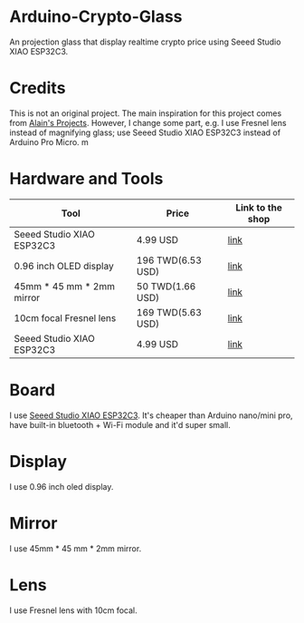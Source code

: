 # Arduino-Crypto-Glass
An projection glass that display realtime crypto price using Seeed Studio XIAO ESP32C3.

# Credits
This is not an original project. The main inspiration for this project comes from [Alain's Projects](https://www.instructables.com/Arduino-Data-Glasses-for-My-Multimeter/). However, I change some part, e.g. I use Fresnel lens instead of magnifying glass; use Seeed Studio XIAO ESP32C3 instead of Arduino Pro Micro. 
m

# Hardware and Tools
|            Tool            |       Price       |   Link to the shop   |
| -------------------------- | ----------------- | -------------------- |
| Seeed Studio XIAO ESP32C3 |      4.99 USD      | [link](https://www.seeedstudio.com/Seeed-XIAO-ESP32C3-p-5431.html) |
| 0.96 inch OLED display    | 196 TWD(6.53 USD)  | [link](https://shopee.tw/%E3%80%90%E5%82%91%E6%A3%AE%E5%89%B5%E5%B7%A5%E3%80%910.96%E5%90%8B-OLED-128x64-%E4%BD%8E%E8%80%97%E9%9B%BB-%E9%AB%98%E8%A7%A3%E6%9E%90-%E5%8F%AF%E9%A1%AF%E7%A4%BA%E9%BB%9E%E9%99%A3%E5%9C%96-Arduino-%E9%80%81%E7%AF%84%E4%BE%8B%E7%A8%8B%E5%BC%8F-%E5%A4%A7%E5%8B%9DLCD-i.20917936.390571551?sp_atk=32cd96d6-f768-4b44-a4dc-7f2c103764c7&xptdk=32cd96d6-f768-4b44-a4dc-7f2c103764c7) |
| 45mm * 45 mm * 2mm mirror |  50 TWD(1.66 USD)  | [link](https://shopee.tw/HSIN-KO-%E5%8F%B0%E7%81%A3%E8%A3%BD-1.1mm-1.3mm-2mm-%E9%8A%80%E9%8F%A1-DIY-%E5%B9%B3%E9%9D%A2%E9%8F%A1-%E6%96%B9%E5%BD%A2-%E6%89%8B%E5%B7%A5%E8%97%9D-%E5%B0%8F%E6%96%B9%E9%8F%A1-%E8%A3%B8%E9%8F%A1%E7%89%87(2pcs%E8%A3%9D)-i.13542007.22770131123) |
| 10cm focal Fresnel lens   |  169 TWD(5.63 USD) | [link]([https://www.seeedstudio.com/Seeed-XIAO-ESP32C3-p-5431.html](https://shopee.tw/%F0%9F%8C%B8%E6%97%A5%E6%9C%AC%E8%A3%BD%F0%9F%8C%B8%E3%80%90I.L.K.%E3%80%913.5x-80x43mm-%E8%8F%B2%E6%B6%85%E7%88%BE%E8%B6%85%E8%BC%95%E8%96%84%E6%94%9C%E5%B8%B6%E5%9E%8B%E6%94%BE%E5%A4%A7%E9%8F%A1-%E5%90%8D%E7%89%87%E5%B0%BA%E5%AF%B8-018-AN-%E7%86%B1%E9%8A%B7%E4%BA%BA%E6%B0%A3%E5%B0%8F%E7%89%A9-i.6108602.576784496)) |
| Seeed Studio XIAO ESP32C3 |      4.99 USD      | [link](https://www.seeedstudio.com/Seeed-XIAO-ESP32C3-p-5431.html) |

# Board
I use [Seeed Studio XIAO ESP32C3](https://wiki.seeedstudio.com/XIAO_ESP32C3_Getting_Started/). It's cheaper than Arduino nano/mini pro, have built-in bluetooth + Wi-Fi module and it'd super small. 

# Display
I use 0.96 inch oled display.

# Mirror
I use 45mm * 45 mm * 2mm mirror.

# Lens
I use Fresnel lens with 10cm focal.
